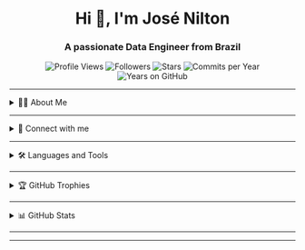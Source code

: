 <h1 align="center">Hi 👋, I'm José Nilton</h1>
<h3 align="center">A passionate Data Engineer from Brazil</h3>

<p align="center">
  <img src="https://komarev.com/ghpvc/?username=nilton94&label=Profile%20views&color=0e75b6&style=flat" alt="Profile Views" />
  <img src="https://img.shields.io/github/followers/Nilton94?label=Followers&style=social" alt="Followers" />
  <img src="https://img.shields.io/github/stars/Nilton94?affiliations=OWNER&style=social" alt="Stars" />
  <img src="https://badges.pufler.dev/commits/yearly/Nilton94" alt="Commits per Year" />
  <img src="https://badges.pufler.dev/years/Nilton94" alt="Years on GitHub" />
</p>

---

<details>
<summary>🧑‍💻 About Me</summary>

<br>

- 🇧🇷 I'm a Data Engineer from Brazil.
- 📚 I'm learning the fundamentals of Data Engineering and starting to explore the world of Generative AI (GenAI).
- 🛠 Technologies I use (some more, some less): **Python**, **SQL**, **Docker**, **PostgreSQL**, **Git**, **Databricks**, **Terraform**, **AWS**.
- 📈 Passionate about transforming data into insights and building reliable data pipelines!

</details>

---

<details>
<summary>🔗 Connect with me</summary>

<br>

<p align="left">
  <a href="https://linkedin.com/in/niltonandrade" target="_blank">
    <img align="center" src="https://raw.githubusercontent.com/rahuldkjain/github-profile-readme-generator/master/src/images/icons/Social/linked-in-alt.svg" alt="Linkedin" height="30" width="40" />
  </a>
  <a href="https://www.hackerrank.com/josenilton1878" target="_blank">
    <img align="center" src="https://raw.githubusercontent.com/rahuldkjain/github-profile-readme-generator/master/src/images/icons/Social/hackerrank.svg" alt="HackerRank" height="30" width="40" />
  </a>
</p>

</details>

---

<details>
<summary>🛠️ Languages and Tools</summary>

<br>

<p align="left">
  <a href="https://aws.amazon.com" target="_blank" rel="noreferrer">
    <img src="https://raw.githubusercontent.com/devicons/devicon/master/icons/amazonwebservices/amazonwebservices-original-wordmark.svg" alt="AWS" width="40" height="40" />
  </a>
  <a href="https://www.docker.com/" target="_blank" rel="noreferrer">
    <img src="https://raw.githubusercontent.com/devicons/devicon/master/icons/docker/docker-original-wordmark.svg" alt="Docker" width="40" height="40" />
  </a>
  <a href="https://git-scm.com/" target="_blank" rel="noreferrer">
    <img src="https://www.vectorlogo.zone/logos/git-scm/git-scm-icon.svg" alt="Git" width="40" height="40" />
  </a>
  <a href="https://www.postgresql.org/" target="_blank" rel="noreferrer">
    <img src="https://raw.githubusercontent.com/devicons/devicon/master/icons/postgresql/postgresql-original-wordmark.svg" alt="PostgreSQL" width="40" height="40" />
  </a>
  <a href="https://pandas.pydata.org/" target="_blank" rel="noreferrer">
    <img src="https://raw.githubusercontent.com/devicons/devicon/master/icons/pandas/pandas-original.svg" alt="Pandas" width="40" height="40" />
  </a>
  <a href="https://www.python.org/" target="_blank" rel="noreferrer">
    <img src="https://raw.githubusercontent.com/devicons/devicon/master/icons/python/python-original.svg" alt="Python" width="40" height="40" />
  </a>
  <a href="https://www.terraform.io/" target="_blank" rel="noreferrer">
    <img src="https://raw.githubusercontent.com/devicons/devicon/master/icons/terraform/terraform-original-wordmark.svg" alt="Terraform" width="40" height="40" />
  </a>
  <a href="https://databricks.com/" target="_blank" rel="noreferrer">
    <img src="https://avatars.githubusercontent.com/u/40742840?s=200&v=4" alt="Databricks" width="40" height="40" />
  </a>
</p>

</details>

---

<details>
<summary>🏆 GitHub Trophies</summary>

<br>

<p align="center">
  <img src="https://github-profile-trophy.vercel.app/?username=nilton94&theme=dark&no-frame=true&no-bg=true&margin-w=4" alt="GitHub Trophies" />
</p>

</details>

---

<details>
<summary>📊 GitHub Stats</summary>

<br>

<p align="center">
  <img src="https://github-readme-stats.vercel.app/api/top-langs?username=nilton94&show_icons=true&locale=en&layout=compact&theme=algolia" alt="Top Languages" height="180px" />
  <img src="https://github-readme-stats.vercel.app/api?username=nilton94&show_icons=true&locale=en&theme=algolia" alt="GitHub Stats" height="180px" />
  <img src="https://github-readme-streak-stats.herokuapp.com/?user=nilton94&theme=algolia" alt="GitHub Streak" height="180px" />
</p>

</details>

---

<!-- Snake animation commented out for now because setup is needed
<details>
<summary>🐍 Contribution Snake</summary>

<br>

<p align="center">
  <img src="https://github.com/Nilton94/Nilton94/blob/output/github-contribution-grid-snake.svg" alt="Snake animation" />
</p>

</details>
-->

---

